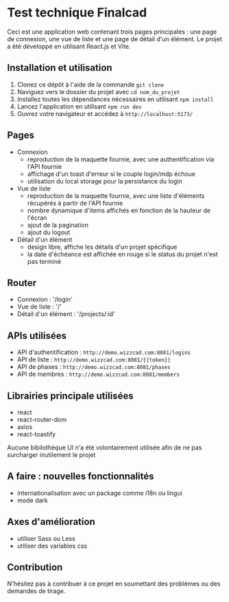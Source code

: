# Test technique Finalcad

Ceci est une application web contenant trois pages principales : une page de connexion, une vue de liste et une page de détail d'un élément. Le projet a été développé en utilisant React.js et Vite.

## Installation et utilisation

1. Clonez ce dépôt à l'aide de la commande `git clone`
2. Naviguez vers le dossier du projet avec `cd nom_du_projet`
3. Installez toutes les dépendances nécessaires en utilisant `npm install`
4. Lancez l'application en utilisant `npm run dev`
5. Ouvrez votre navigateur et accédez à `http://localhost:5173/`

## Pages

- Connexion
  - reproduction de la maquette fournie, avec une authentification via l'API fournie
  - affichage d'un toast d'erreur si le couple login/mdp échoue
  - utilisation du local storage pour la persistance du login
- Vue de liste
  - reproduction de la maquette fournie, avec une liste d'éléments récupérés à partir de l'API fournie
  - nombre dynamique d'items affichés en fonction de la hauteur de l'écran
  - ajout de la pagination
  - ajout du logout
- Détail d'un élément
  - design libre, affiche les détails d'un projet spécifique
  - la date d'échéance est affichée en rouge si le status du projet n'est pas terminé

## Router

- Connexion : '/login'
- Vue de liste : '/'
- Détail d'un élément : '/projects/:id'

## APIs utilisées

- API d'authentification : `http://demo.wizzcad.com:8081/logins`
- API de liste : `http://demo.wizzcad.com:8081/{{token}}`
- API de phases : `http://demo.wizzcad.com:8081/phases`
- API de membres : `http://demo.wizzcad.com:8081/members`

## Librairies principale utilisées

- react
- react-router-dom
- axios
- react-toastify

Aucune bibilothèque UI n'a été volontairement utilisée afin de ne pas surcharger inutilement le projet

## A faire : nouvelles fonctionnalités

- internationalisation avec un package comme i18n ou lingui
- mode dark

## Axes d'amélioration

- utiliser Sass ou Less
- utiliser des variables css

## Contribution

N'hésitez pas à contribuer à ce projet en soumettant des problèmes ou des demandes de tirage.
